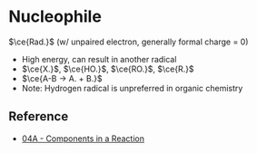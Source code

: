 # Nucleophile

$\ce{Rad.}$ (w/ unpaired electron, generally formal charge = 0)

* High energy, can result in another radical
* $\ce{X.}$, $\ce{HO.}$, $\ce{RO.}$, $\ce{R.}$
* $\ce{A-B -> A. + B.}$
* Note: Hydrogen radical is unpreferred in organic chemistry

## Reference

* [04A - Components in a Reaction](../../../../../00%20-%20Summary/SCCH134%20-%20Organic%20Chemistry%20for%20Medical%20Science/04A%20-%20Components%20in%20a%20Reaction.md)
